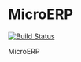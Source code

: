 # MicroERP

[![Build Status](https://se5.visualstudio.com/MicroERP/_apis/build/status/a-severin.MicroERP?branchName=master)](https://se5.visualstudio.com/MicroERP/_build/latest?definitionId=4&branchName=master)

MicroERP
